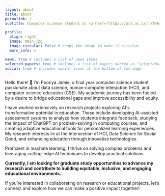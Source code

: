 ```yaml
---
layout: about
title: about
permalink: /
subtitle: Computer science student at <a href='https://aut.ac.ir/'>Tehran Polytechnic</a>.

profile:
  align: right
  image: main.jpg
  image_circular: False # crops the image to make it circular
  more_info: >

news: true # includes a list of news items
selected_papers: true # includes a list of papers marked as "selected={true}"
social: true # includes social icons at the bottom of the page
---
```


Hello there! 👋 I’m Pooriya Jamie, a final year computer science student passionate about data science, human-computer interaction (HCI), and computer science education (CSE). My academic journey has been fueled by a desire to bridge educational gaps and improve accessibility and equity.

I have worked extensively on research projects exploring AI's transformative potential in education. These include developing AI-assisted assessment systems to analyze how students integrate feedback, studying the impact of ChatGPT on problem-solving in computing courses, and creating adaptive educational tools for personalized learning experiences. My research interests lie at the intersection of HCI, Data Science for Social Good, and enhancing education through innovative technologies.

Proficient in machine learning, I thrive on solving complex problems and leveraging cutting-edge AI techniques to develop practical solutions. 

**Currently, I am looking for graduate study opportunities to advance my research and contribute to building equitable, inclusive, and engaging educational environments.**

If you’re interested in collaborating on research or educational projects, let’s connect and explore how we can make a positive impact together!